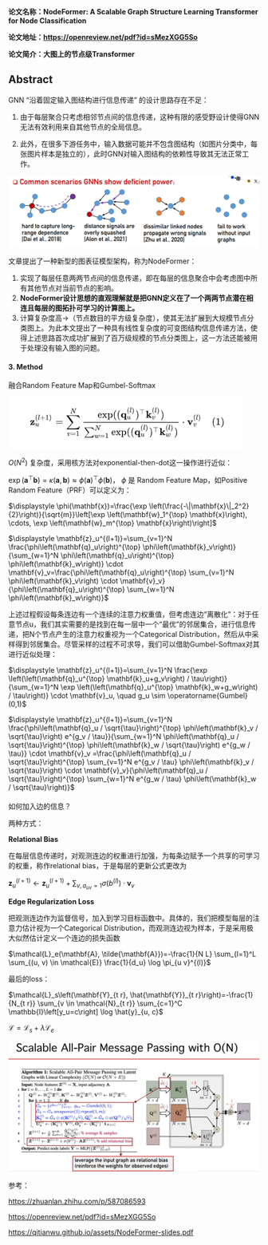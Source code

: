**论文名称：NodeFormer: A Scalable Graph Structure Learning Transformer for Node Classification**

**论文地址：https://openreview.net/pdf?id=sMezXGG5So**

**论文简介：大图上的节点级Transformer**

## Abstract

GNN “沿着固定输入图结构进行信息传递” 的设计思路存在不足：

1. 由于每层聚合只考虑相邻节点间的信息传递，这种有限的感受野设计使得GNN无法有效利用来自其他节点的全局信息。

2. 此外，在很多下游任务中，输入数据可能并不包含图结构（如图片分类中，每张图片样本是独立的），此时GNN对输入图结构的依赖性导致其无法正常工作。

![image-20221206222229823](./typoraimg/image-20221206222229823.png)

文章提出了一种新型的图表征模型架构，称为NodeFormer：

1. 实现了每层任意两两节点间的信息传递，即在每层的信息聚合中会考虑图中所有其他节点对当前节点的影响。
2. **NodeFormer设计思想的直观理解就是把GNN定义在了一个两两节点潜在相连且每层的图拓扑可学习的计算图上。** 
3. 计算复杂度高->（节点数目的平方级复杂度），使其无法扩展到大规模节点分类图上。为此本文提出了一种具有线性复杂度的可变图结构信息传递方法，使得上述思路首次成功扩展到了百万级规模的节点分类图上，这一方法还能被用于处理没有输入图的问题。



#### 3. Method

融合Random Feature Map和Gumbel-Softmax

![image-20221206222917721](./typoraimg/image-20221206222917721.png)

$O\left(N^2\right)$ 复杂度，采用核方法对exponential-then-dot这一操作进行近似：

$\exp \left(\mathbf{a}^{\top} \mathbf{b}\right)=\kappa(\mathbf{a}, \mathbf{b}) \approx \phi(\mathbf{a})^{\top} \phi(\mathbf{b})$， $\phi$ 是 Random Feature Map，如Positive Random Feature（PRF）可以定义为：

$\displaystyle \phi(\mathbf{x})=\frac{\exp \left(\frac{-\|\mathbf{x}\|_2^2}{2}\right)}{\sqrt{m}}\left[\exp \left(\mathbf{w}_1^{\top} \mathbf{x}\right), \cdots, \exp \left(\mathbf{w}_m^{\top} \mathbf{x}\right)\right]$

$\displaystyle \mathbf{z}_u^{(l+1)}=\sum_{v=1}^N \frac{\phi\left(\mathbf{q}_u\right)^{\top} \phi\left(\mathbf{k}_v\right)}{\sum_{w=1}^N \phi\left(\mathbf{q}_u\right)^{\top} \phi\left(\mathbf{k}_w\right)} \cdot \mathbf{v}_v=\frac{\phi\left(\mathbf{q}_u\right)^{\top} \sum_{v=1}^N \phi\left(\mathbf{k}_v\right) \cdot \mathbf{v}_v}{\phi\left(\mathbf{q}_u\right)^{\top} \sum_{w=1}^N \phi\left(\mathbf{k}_w\right)}$

上述过程假设每条连边有一个连续的注意力权重值，但考虑连边“离散化”：对于任意节点u，我们其实需要的是找到在每一层中一个“最优”的邻居集合，进行信息传递，把N个节点产生的注意力权重视为一个Categorical Distribution，然后从中采样得到邻居集合。尽管采样的过程不可求导，我们可以借助Gumbel-Softmax对其进行近似处理：

$\displaystyle \mathbf{z}_u^{(l+1)}=\sum_{v=1}^N \frac{\exp \left(\left(\mathbf{q}_u^{\top} \mathbf{k}_u+g_v\right) / \tau\right)}{\sum_{w=1}^N \exp \left(\left(\mathbf{q}_u^{\top} \mathbf{k}_w+g_w\right) / \tau\right)} \cdot \mathbf{v}_u, \quad g_u \sim \operatorname{Gumbel}(0,1)$

$\displaystyle \mathbf{z}_u^{(l+1)}=\sum_{v=1}^N \frac{\phi\left(\mathbf{q}_u / \sqrt{\tau}\right)^{\top} \phi\left(\mathbf{k}_v / \sqrt{\tau}\right) e^{g_v / \tau}}{\sum_{w=1}^N \phi\left(\mathbf{q}_u / \sqrt{\tau}\right)^{\top} \phi\left(\mathbf{k}_w / \sqrt{\tau}\right) e^{g_w / \tau}} \cdot \mathbf{v}_v
=\frac{\phi\left(\mathbf{q}_u / \sqrt{\tau}\right)^{\top} \sum_{v=1}^N e^{g_v / \tau} \phi\left(\mathbf{k}_v / \sqrt{\tau}\right) \cdot \mathbf{v}_v}{\phi\left(\mathbf{q}_u / \sqrt{\tau}\right)^{\top} \sum_{w=1}^N e^{g_w / \tau} \phi\left(\mathbf{k}_w / \sqrt{\tau}\right)}$

#### 

如何加入边的信息？

两种方式：

**Relational Bias** 

在每层信息传递时，对观测连边的权重进行加强，为每条边赋予一个共享的可学习的权重，称作relational bias，于是每层的更新公式更改为

$\mathbf{z}_u^{(l+1)} \leftarrow \mathbf{z}_u^{(l+1)}+\sum_{v, a_{u v}=1} \sigma\left(b^{(l)}\right) \cdot \mathbf{v}_v$

**Edge Regularization Loss** 

把观测连边作为监督信号，加入到学习目标函数中。具体的，我们把模型每层的注意力估计视为一个Categorical Distribution，而观测连边视为样本，于是采用极大似然估计定义一个连边的损失函数

$\mathcal{L}_e(\mathbf{A}, \tilde{\mathbf{A}})=-\frac{1}{N L} \sum_{l=1}^L \sum_{(u, v) \in \mathcal{E}} \frac{1}{d_u} \log \pi_{u v}^{(l)}$

最后的loss：

$\mathcal{L}_s\left(\mathbf{Y}_{t r}, \hat{\mathbf{Y}}_{t r}\right)=-\frac{1}{N_{t r}} \sum_{v \in \mathcal{N}_{t r}} \sum_{c=1}^C \mathbb{I}\left[y_u=c\right] \log \hat{y}_{u, c}$

$\mathcal{L}=\mathcal{L}_s+\lambda \mathcal{L}_e$



![image-20221207151106763](./typoraimg/image-20221207151106763.png)



参考：

https://zhuanlan.zhihu.com/p/587086593

https://openreview.net/pdf?id=sMezXGG5So

https://qitianwu.github.io/assets/NodeFormer-slides.pdf